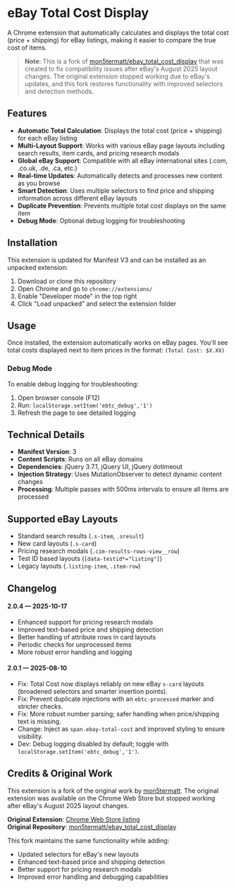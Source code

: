 # eBay Total Cost Display

A Chrome extension that automatically calculates and displays the total cost (price + shipping) for eBay listings, making it easier to compare the true cost of items.

> **Note**: This is a fork of [mon5termatt/ebay_total_cost_display](https://github.com/mon5termatt/ebay_total_cost_display) that was created to fix compatibility issues after eBay's August 2025 layout changes. The original extension stopped working due to eBay's updates, and this fork restores functionality with improved selectors and detection methods.

## Features

- **Automatic Total Calculation**: Displays the total cost (price + shipping) for each eBay listing
- **Multi-Layout Support**: Works with various eBay page layouts including search results, item cards, and pricing research modals
- **Global eBay Support**: Compatible with all eBay international sites (.com, .co.uk, .de, .ca, etc.)
- **Real-time Updates**: Automatically detects and processes new content as you browse
- **Smart Detection**: Uses multiple selectors to find price and shipping information across different eBay layouts
- **Duplicate Prevention**: Prevents multiple total cost displays on the same item
- **Debug Mode**: Optional debug logging for troubleshooting

## Installation

This extension is updated for Manifest V3 and can be installed as an unpacked extension:

1. Download or clone this repository
2. Open Chrome and go to `chrome://extensions/`
3. Enable "Developer mode" in the top right
4. Click "Load unpacked" and select the extension folder

## Usage

Once installed, the extension automatically works on eBay pages. You'll see total costs displayed next to item prices in the format: `(Total Cost: $X.XX)`

### Debug Mode

To enable debug logging for troubleshooting:
1. Open browser console (F12)
2. Run: `localStorage.setItem('ebtc_debug','1')`
3. Refresh the page to see detailed logging

## Technical Details

- **Manifest Version**: 3
- **Content Scripts**: Runs on all eBay domains
- **Dependencies**: jQuery 3.7.1, jQuery UI, jQuery dotimeout
- **Injection Strategy**: Uses MutationObserver to detect dynamic content changes
- **Processing**: Multiple passes with 500ms intervals to ensure all items are processed

## Supported eBay Layouts

- Standard search results (`.s-item`, `.sresult`)
- New card layouts (`.s-card`)
- Pricing research modals (`.cim-results-rows-view__row`)
- Test ID based layouts (`[data-testid*="listing"]`)
- Legacy layouts (`.listing-item`, `.item-row`)

## Changelog

#### 2.0.4 — 2025-10-17
- Enhanced support for pricing research modals
- Improved text-based price and shipping detection
- Better handling of attribute rows in card layouts
- Periodic checks for unprocessed items
- More robust error handling and logging

#### 2.0.1 — 2025-08-10
- Fix: Total Cost now displays reliably on new eBay `s-card` layouts (broadened selectors and smarter insertion points).
- Fix: Prevent duplicate injections with an `ebtc-processed` marker and stricter checks.
- Fix: More robust number parsing; safer handling when price/shipping text is missing.
- Change: Inject as `span.ebay-total-cost` and improved styling to ensure visibility.
- Dev: Debug logging disabled by default; toggle with `localStorage.setItem('ebtc_debug','1')`.

## Credits & Original Work

This extension is a fork of the original work by [mon5termatt](https://github.com/mon5termatt/ebay_total_cost_display). The original extension was available on the Chrome Web Store but stopped working after eBay's August 2025 layout changes.

**Original Extension**: [Chrome Web Store listing](https://chromewebstore.google.com/detail/ebay-total-cost-display/heneliofimmlbokhbapdppelcohehpam)  
**Original Repository**: [mon5termatt/ebay_total_cost_display](https://github.com/mon5termatt/ebay_total_cost_display)

This fork maintains the same functionality while adding:
- Updated selectors for eBay's new layouts
- Enhanced text-based price and shipping detection
- Better support for pricing research modals
- Improved error handling and debugging capabilities
